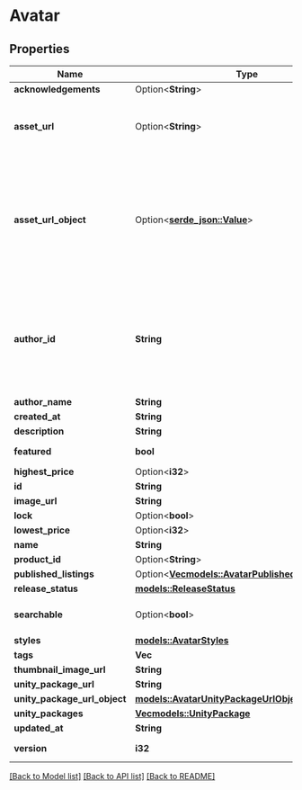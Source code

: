 # Avatar

## Properties

Name | Type | Description | Notes
------------ | ------------- | ------------- | -------------
**acknowledgements** | Option<**String**> |  | [optional]
**asset_url** | Option<**String**> | Not present from general search `/avatars`, only on specific requests `/avatars/{avatarId}`. | [optional]
**asset_url_object** | Option<[**serde_json::Value**](.md)> | Not present from general search `/avatars`, only on specific requests `/avatars/{avatarId}`. **Deprecation:** `Object` has unknown usage/fields, and is always empty. Use normal `Url` field instead. | [optional]
**author_id** | **String** | A users unique ID, usually in the form of `usr_c1644b5b-3ca4-45b4-97c6-a2a0de70d469`. Legacy players can have old IDs in the form of `8JoV9XEdpo`. The ID can never be changed. | 
**author_name** | **String** |  | 
**created_at** | **String** |  | 
**description** | **String** |  | 
**featured** | **bool** |  | [default to false]
**highest_price** | Option<**i32**> |  | [optional]
**id** | **String** |  | 
**image_url** | **String** |  | 
**lock** | Option<**bool**> |  | [optional]
**lowest_price** | Option<**i32**> |  | [optional]
**name** | **String** |  | 
**product_id** | Option<**String**> |  | [optional]
**published_listings** | Option<[**Vec<models::AvatarPublishedListingsInner>**](Avatar_publishedListings_inner.md)> |  | [optional]
**release_status** | [**models::ReleaseStatus**](ReleaseStatus.md) |  | 
**searchable** | Option<**bool**> |  | [optional][default to false]
**styles** | [**models::AvatarStyles**](Avatar_styles.md) |  | 
**tags** | **Vec<String>** |   | 
**thumbnail_image_url** | **String** |  | 
**unity_package_url** | **String** |  | 
**unity_package_url_object** | [**models::AvatarUnityPackageUrlObject**](Avatar_unityPackageUrlObject.md) |  | 
**unity_packages** | [**Vec<models::UnityPackage>**](UnityPackage.md) |  | 
**updated_at** | **String** |  | 
**version** | **i32** |  | [default to 0]

[[Back to Model list]](../README.md#documentation-for-models) [[Back to API list]](../README.md#documentation-for-api-endpoints) [[Back to README]](../README.md)


